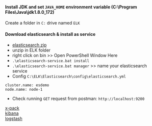 #### Install JDK and set `JAVA_HOME` environment variable (C:\Program Files\Java\jdk1.8.0_172)

Create a folder in `C:` drive named `ELK`    

#### Download elasticsearch & install as service
* [elasticsearch zip](https://www.elastic.co/guide/en/elasticsearch/reference/current/zip-windows.html)   
* unzip in ELK folder
* right click on bin >> Open PowerShell Window Here
* `.\elasticsearch-service.bat install`
* `.\elasticsearch-service.bat manager` >> name your elasticsearch service
* Config
`C:\ELK\Elasticsearch\config\elasticsearch.yml`
```
cluster.name: esdemo
node.name: node-1
```
* Check running
`GET` request from postman: `http://localhost:9200`


[x-pack]()   
[kibana]()   
[logstash]()   



